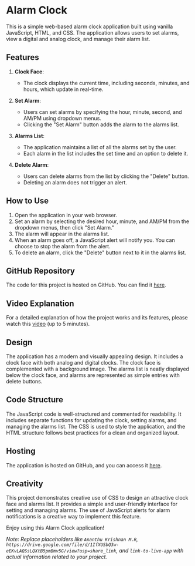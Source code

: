 # Alarm Clock

This is a simple web-based alarm clock application built using vanilla JavaScript, HTML, and CSS. The application allows users to set alarms, view a digital and analog clock, and manage their alarm list.

## Features

1. **Clock Face**:
   - The clock displays the current time, including seconds, minutes, and hours, which update in real-time.

2. **Set Alarm**:
   - Users can set alarms by specifying the hour, minute, second, and AM/PM using dropdown menus.
   - Clicking the "Set Alarm" button adds the alarm to the alarms list.

3. **Alarms List**:
   - The application maintains a list of all the alarms set by the user.
   - Each alarm in the list includes the set time and an option to delete it.

4. **Delete Alarm**:
   - Users can delete alarms from the list by clicking the "Delete" button.
   - Deleting an alarm does not trigger an alert.

## How to Use

1. Open the application in your web browser.
2. Set an alarm by selecting the desired hour, minute, and AM/PM from the dropdown menus, then click "Set Alarm."
3. The alarm will appear in the alarms list.
4. When an alarm goes off, a JavaScript alert will notify you. You can choose to stop the alarm from the alert.
5. To delete an alarm, click the "Delete" button next to it in the alarms list.

## GitHub Repository

The code for this project is hosted on GitHub. You can find it [here](https://github.com/Ananthuak16/Alarm-Clock-.git).

## Video Explanation

For a detailed explanation of how the project works and its features, please watch this [video](https://drive.google.com/file/d/1kF45RYwJi9H1MhYwWK1RvuuDiZ9LbzvY/view) (up to 5 minutes).

## Design

The application has a modern and visually appealing design. It includes a clock face with both analog and digital clocks. The clock face is complemented with a background image. The alarms list is neatly displayed below the clock face, and alarms are represented as simple entries with delete buttons.

## Code Structure

The JavaScript code is well-structured and commented for readability. It includes separate functions for updating the clock, setting alarms, and managing the alarms list. The CSS is used to style the application, and the HTML structure follows best practices for a clean and organized layout.

## Hosting

The application is hosted on GitHub, and you can access it [here](https://github.com/Ananthuak16/Alarm-Clock-.git).

## Creativity

This project demonstrates creative use of CSS to design an attractive clock face and alarms list. It provides a simple and user-friendly interface for setting and managing alarms. The use of JavaScript alerts for alarm notifications is a creative way to implement this feature.

Enjoy using this Alarm Clock application!

*Note: Replace placeholders like `Ananthu Krishnan M.R`, `https://drive.google.com/file/d/1IfXUSbQ3w-eEKvLAQSsLQXtB5pmBmv5G/view?usp=share_link`, and `link-to-live-app` with actual information related to your project.*
